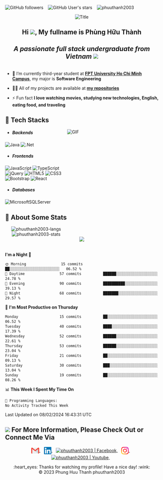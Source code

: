 <img alt="GitHub followers" src="https://img.shields.io/github/followers/phuuthanh2003?style=social"> &nbsp;&nbsp; <img alt="GitHub User's stars" src="https://img.shields.io/github/stars/phuuthanh2003?style=social"> &nbsp;&nbsp; <img src="https://komarev.com/ghpvc/?username=phuuthanh2003&label=Profile%20views&color=brightgreen&style=flat" alt="phuuthanh2003"/>

<div align="center">
  <img src="https://readme-typing-svg.herokuapp.com?font=Dancing+Script&size=90&multiline=true&width=720&height=130&lines=Welcome+to+my+profile" alt="Title" />
</div>

## <div align="center">Hi <img src="https://raw.githubusercontent.com/nixin72/nixin72/master/wave.gif" width="3%"/>, My fullname is Phùng Hữu Thành <h5> A passionate full stack undergraduate from Vietnam <img src="https://media.giphy.com/media/xBeM3b0G6brQCbR6RB/giphy.gif"  width="3%"></h5></div>

- 🔭 I’m currently third-year student at [**FPT University Ho Chi Minh Campus**](https://hcmuni.fpt.edu.vn/), my major is **Software Engineering**
  
- 👨‍💻 All of my projects are available at [**my repositories**](https://github.com/phuuthanh2003?tab=repositories)

- ⚡ Fun fact **I love watching movies, studying new technologies, English, eating food, and traveling**
## 🔮 Tech Stacks
<img align="right" alt="GIF" src="https://github.com/phuuthanh2003/phuuthanh2003/blob/main/stream.gif?raw=true" width="300" height="350" />

- ##### Backends
![Java](https://img.shields.io/badge/java-%23ED8B00.svg?style=for-the-badge&logo=java&logoColor=white)
![.Net](https://img.shields.io/badge/dotnet-%238A2BE2.svg?style=for-the-badge&logo=dotnet&logoColor=white)

- ##### Frontends
![JavaScript](https://img.shields.io/badge/javascript-%23323330.svg?style=for-the-badge&logo=javascript&logoColor=%23F7DF1E)
![TypeScript](https://img.shields.io/badge/typescript-%23007ACC.svg?style=for-the-badge&logo=typescript&logoColor=white)
![jQuery](https://img.shields.io/badge/jquery-%230769AD.svg?style=for-the-badge&logo=jquery&logoColor=white)
![HTML5](https://img.shields.io/badge/html5-%23E34F26.svg?style=for-the-badge&logo=html5&logoColor=white)
![CSS3](https://img.shields.io/badge/css3-%231572B6.svg?style=for-the-badge&logo=css3&logoColor=white)
![Bootstrap](https://img.shields.io/badge/bootstrap-%23563D7C.svg?style=for-the-badge&logo=bootstrap&logoColor=white)
![React](https://img.shields.io/badge/react-%2300A6D3.svg?style=for-the-badge&logo=react&logoColor=white)

- ##### Databases
![MicrosoftSQLServer](https://img.shields.io/badge/Microsoft%20SQL%20Sever-CC2927?style=for-the-badge&logo=microsoft%20sql%20server&logoColor=white)
## 🌟 About Some Stats

<div align="center">
  <img height="150em" src="https://github-readme-stats.vercel.app/api/top-langs/?username=phuuthanh2003&theme=tokyonight&show_icons=true&hide_border=false&layout=compact" alt="phuuthanh2003-langs"/>
  <img height="150em" src="https://github-readme-stats.vercel.app/api?username=phuuthanh2003&theme=tokyonight&show_icons=true&hide_border=false&count_private=flase" alt="phuuthanh2003-stats"/>
</div>
<div align="center">
  <img src="https://github-readme-streak-stats.herokuapp.com/?user=phuuthanh2003&theme=tokyonight&hide_border=false" />
</div>
<br/>

<!--START_SECTION:waka-->
**I'm a Night 🦉** 

```text
🌞 Morning                15 commits          ██░░░░░░░░░░░░░░░░░░░░░░░   06.52 % 
🌆 Daytime                57 commits          ██████░░░░░░░░░░░░░░░░░░░   24.78 % 
🌃 Evening                90 commits          ██████████░░░░░░░░░░░░░░░   39.13 % 
🌙 Night                  68 commits          ███████░░░░░░░░░░░░░░░░░░   29.57 % 
```
📅 **I'm Most Productive on Thursday** 

```text
Monday                   15 commits          ██░░░░░░░░░░░░░░░░░░░░░░░   06.52 % 
Tuesday                  40 commits          ████░░░░░░░░░░░░░░░░░░░░░   17.39 % 
Wednesday                52 commits          ██████░░░░░░░░░░░░░░░░░░░   22.61 % 
Thursday                 53 commits          ██████░░░░░░░░░░░░░░░░░░░   23.04 % 
Friday                   21 commits          ██░░░░░░░░░░░░░░░░░░░░░░░   09.13 % 
Saturday                 30 commits          ███░░░░░░░░░░░░░░░░░░░░░░   13.04 % 
Sunday                   19 commits          ██░░░░░░░░░░░░░░░░░░░░░░░   08.26 % 
```


📊 **This Week I Spent My Time On** 

```text
💬 Programming Languages: 
No Activity Tracked This Week
```


 Last Updated on 08/02/2024 16:43:31 UTC
<!--END_SECTION:waka-->

## <img src='https://raw.githubusercontent.com/ShahriarShafin/ShahriarShafin/main/Assets/handshake.gif' width="5%"> For More Information, Please Check Out or Connect Me Via

<p align="center">
  <a href="mailto:phuuthanh2003@gmail.com" >
    <img align="center" alt="phuuthanh2003 | Gmail" width="26px" src="https://github.com/SatYu26/SatYu26/blob/master/Assets/Gmail.svg" />
  </a> &nbsp;&nbsp;
  
  <a href="https://www.linkedin.com/in/phuuthanh2003/" target="_blank">
    <img align="center" alt="phuuthanh2003 | Linkedin" width="24px" src="https://github.com/SatYu26/SatYu26/blob/master/Assets/Linkedin.svg" />
  </a> &nbsp;&nbsp;
  
  <a href="https://www.facebook.com/thanhphg89/" target="_blank">
      <img align="center" alt="phuuthanh2003 | Facebook" width="24px" src="https://upload.wikimedia.org/wikipedia/en/thumb/0/04/Facebook_f_logo_%282021%29.svg/100px-Facebook_f_logo_%282021%29.svg.png" />
  </a> &nbsp;&nbsp;
  
  <a href="https://www.instagram.com/hthanh.08/" target="_blank">
    <img align="center" alt="phuuthanh2003 | Instagram" width="24px" src="https://github.com/SatYu26/SatYu26/blob/master/Assets/Instagram.svg" />
  </a> &nbsp;&nbsp;
  
  <a href="https://www.youtube.com/@Code4Future" target="_blank">
    <img align="center" alt="phuuthanh2003 | Youtube" width="32px" src="https://icon-library.com/images/youtube-video-icon-png/youtube-video-icon-png-29.jpg" />
  </a> &nbsp;&nbsp;
<p> 

<div align="center">
  :heart_eyes: Thanks for watching my profile! Have a nice day! :wink: <br/>
  &copy; 2023 Phung Huu Thanh phuuthanh2003
</div>
